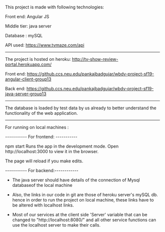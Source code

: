 This project is made with following technologies: 

Front end: Angular JS

Middle tier: java server

Database : mySQL

API used: https://www.tvmaze.com/api
*************************************************************************************************************************
The project is hosted on heroku: http://tv-show-review-portal.herokuapp.com/

Front end: https://github.ccs.neu.edu/pankajbadgujar/wbdv-project-sf19-angular-client-group13

Back end: https://github.ccs.neu.edu/pankajbadgujar/wbdv-project-sf19-java-server-group13

*************************************************************************************************************************
The database is loaded by test data by us already to better understand the functionality of the web application.

*************************************************************************************************************************
For running on local machines :
 
----------- For frontend: ----------- 

npm start
Runs the app in the development mode.
Open http://localhost:3000 to view it in the browser.

The page will reload if you make edits.

----------- For backend:------------

* The java server should have details of the connection of Mysql databaseof the local machine
 
* Also, the links in our code in git are those of heroku server's mySQL db. hence in order to run the project on local machine, these links have to be altered with localhost links.

* Most of our services at the client side 'Server' variable that can be changed to "http://localhost:8080/" and all other service functions can use the localhost server to make their calls.
